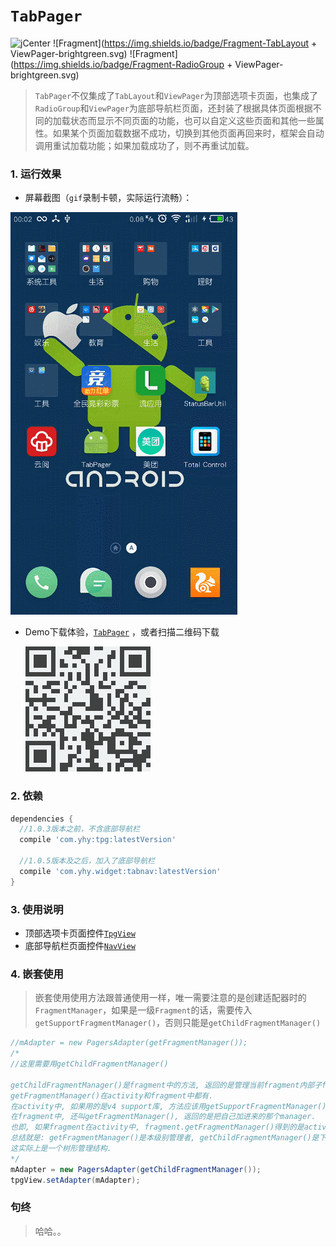 # `TabPager`

![jCenter](https://img.shields.io/badge/jCenter-1.0.5-brightgreen.svg) ![Fragment](https://img.shields.io/badge/Fragment-TabLayout + ViewPager-brightgreen.svg) ![Fragment](https://img.shields.io/badge/Fragment-RadioGroup + ViewPager-brightgreen.svg)

> `TabPager`不仅集成了`TabLayout`和`ViewPager`为顶部选项卡页面，也集成了`RadioGroup`和`ViewPager`为底部导航栏页面，还封装了根据具体页面根据不同的加载状态而显示不同页面的功能，也可以自定义这些页面和其他一些属性。如果某个页面加载数据不成功，切换到其他页面再回来时，框架会自动调用重试加载功能；如果加载成功了，则不再重试加载。

### 1. 运行效果

* 屏幕截图（`gif`录制卡顿，实际运行流畅）：

![ScreenShot](./imgs/screenshot.gif)

* Demo下载体验，[`TabPager`](https://fir.im/tpq72p) ，或者扫描二维码下载

  ![TabPager](./imgs/download_qr.png)


### 2. 依赖

```groovy
dependencies {
  //1.0.3版本之前，不含底部导航栏
  compile 'com.yhy:tpg:latestVersion'
  
  //1.0.5版本及之后，加入了底部导航栏
  compile 'com.yhy.widget:tabnav:latestVersion'
}
```

### 3. 使用说明

* 顶部选项卡页面控件[`TpgView`](./doc/TpgView.md)
* 底部导航栏页面控件[`NavView`](./doc/NavView.md)

### 4. 嵌套使用

> 嵌套使用使用方法跟普通使用一样，唯一需要注意的是创建适配器时的`FragmentManager`，如果是一级`Fragment`的话，需要传入`getSupportFragmentManager()`，否则只能是`getChildFragmentManager()`

```java
//mAdapter = new PagersAdapter(getFragmentManager());
/*
//这里需要用getChildFragmentManager()

getChildFragmentManager()是fragment中的方法, 返回的是管理当前fragment内部子fragments的manager.
getFragmentManager()在activity和fragment中都有.
在activity中, 如果用的是v4 support库, 方法应该用getSupportFragmentManager(),返回的是管理activity中fragments的manager.
在fragment中, 还叫getFragmentManager(), 返回的是把自己加进来的那个manager.
也即, 如果fragment在activity中, fragment.getFragmentManager()得到的是activity中管理fragments的那个manager.如果fragment是嵌套在另一个fragment中, fragment.getFragmentManager()得到的是它的parent的getChildFragmentManager().
总结就是: getFragmentManager()是本级别管理者, getChildFragmentManager()是下一级别管理者.
这实际上是一个树形管理结构.
*/
mAdapter = new PagersAdapter(getChildFragmentManager());
tpgView.setAdapter(mAdapter);
```

### 句终

> 哈哈。。